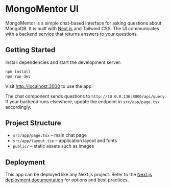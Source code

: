 # MongoMentor UI

MongoMentor is a simple chat-based interface for asking questions about MongoDB.
It is built with [Next.js](https://nextjs.org/) and Tailwind CSS.
The UI communicates with a backend service that returns answers to your questions.

## Getting Started

Install dependencies and start the development server:

```bash
npm install
npm run dev
```

Visit [http://localhost:3000](http://localhost:3000) to use the app.

The chat component sends questions to `http://10.0.0.136:8000/api/query`. If your
backend runs elsewhere, update the endpoint in
`src/app/page.tsx` accordingly.

## Project Structure

- `src/app/page.tsx` – main chat page
- `src/app/layout.tsx` – application layout and fonts
- `public/` – static assets such as images

## Deployment

This app can be deployed like any Next.js project. Refer to the
[Next.js deployment documentation](https://nextjs.org/docs/app/building-your-application/deploying)
for options and best practices.
